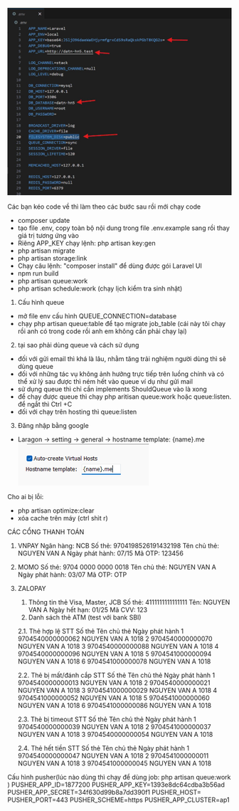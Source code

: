 ![alt text](image.png)

Các bạn kéo code về thì làm theo các bước sau rồi mới chạy code
- composer update
- tạo file .env, copy toàn bộ nội dung trong file .env.example sang rồi thay giá trị tương ứng vào
- Riêng APP_KEY chạy lệnh: php artisan key:gen
- php artisan migrate
- php artisan storage:link
- Chạy câu lệnh: "composer install" để dùng được gói Laravel UI
- npm run build 
- php artisan queue:work
- php artisan schedule:work (chạy lịch kiểm tra sinh nhật)


1. Cấu hình queue 
- mở file env cấu hình QUEUE_CONNECTION=database
- chạy php artisan queue:table để tạo migrate job_table (cái này tôi chạy rồi anh có trong code rồi anh em không cần phải chạy lại)

2. tại sao phải dùng queue và cách sử dụng
- đối với gửi email thì khá là lâu, nhằm tăng trải nghiệm người dùng thì sẽ dùng queue 
- đối với những tác vụ không ảnh hưởng trực tiếp trên luồng chính và có thể xử lý sau được thì ném hết vào queue ví dụ như gửi mail 
- sử dụng queue thì chỉ cần implements ShouldQueue vào là xong 
- để chạy được queue thì chạy php aritisan queue:work hoặc queue:listen. để ngắt thì Ctrl +C 
- đối với chạy trên hosting thì queue:listen

3. Đăng nhập bằng google 
- Laragon -> setting -> general -> hostname template: {name}.me
![img.png](img.png)

Cho ai bị lỗi: 
- php artisan optimize:clear
- xóa cache trên máy (ctrl shìt r)

CÁC CỔNG THANH TOÁN
1. VNPAY
    Ngân hàng: NCB
    Số thẻ: 9704198526191432198
    Tên chủ thẻ: NGUYEN VAN A
    Ngày phát hành: 07/15
    Mã OTP: 123456
    
2. MOMO
    Số thẻ: 9704 0000 0000 0018
    Tên chủ thẻ: NGUYEN VAN A
    Ngày phát hành: 03/07
    Mã OTP: OTP
3. ZALOPAY
    1. Thông tin thẻ Visa, Master, JCB
    Số thẻ:	        4111111111111111
    Tên:	        NGUYEN VAN A
    Ngày hết hạn:	01/25
    Mã CVV:	        123
    2. Danh sách thẻ ATM (test với bank SBI)

    2.1. Thẻ hợp lệ
    STT	Số thẻ	            Tên chủ thẻ	    Ngày phát hành
    1	9704540000000062	NGUYEN VAN A	1018
    2	9704540000000070	NGUYEN VAN A	1018
    3	9704540000000088	NGUYEN VAN A	1018
    4	9704540000000096	NGUYEN VAN A	1018
    5	9704541000000094	NGUYEN VAN A	1018
    6	9704541000000078	NGUYEN VAN A	1018

    2.2. Thẻ bị mất/đánh cắp
    STT	Số thẻ	            Tên chủ thẻ	    Ngày phát hành
    1	9704540000000013	NGUYEN VAN A	1018
    2	9704540000000021	NGUYEN VAN A	1018
    3	9704541000000029	NGUYEN VAN A	1018
    4	9704541000000052	NGUYEN VAN A	1018
    5	9704541000000060	NGUYEN VAN A	1018
    6	9704541000000086	NGUYEN VAN A	1018

    2.3. Thẻ bị timeout
    STT	Số thẻ	            Tên chủ thẻ	    Ngày phát hành
    1	9704540000000039	NGUYEN VAN A	1018
    2	9704541000000037	NGUYEN VAN A	1018
    3	9704540000000054	NGUYEN VAN A	1018

    2.4. Thẻ hết tiền
    STT	Số thẻ	            Tên chủ thẻ	    Ngày phát hành
    1	9704540000000047	NGUYEN VAN A	1018
    2	9704541000000011	NGUYEN VAN A	1018
    3	9704541000000045	NGUYEN VAN A	1018


Cấu hình pusher(lúc nào dùng thì chạy để dùng job: php artisan queue:work )
PUSHER_APP_ID=1877200
PUSHER_APP_KEY=1393e8dc64cdba3b56ad
PUSHER_APP_SECRET=34f630d99b8a7dd390f1
PUSHER_HOST=
PUSHER_PORT=443
PUSHER_SCHEME=https
PUSHER_APP_CLUSTER=ap1
